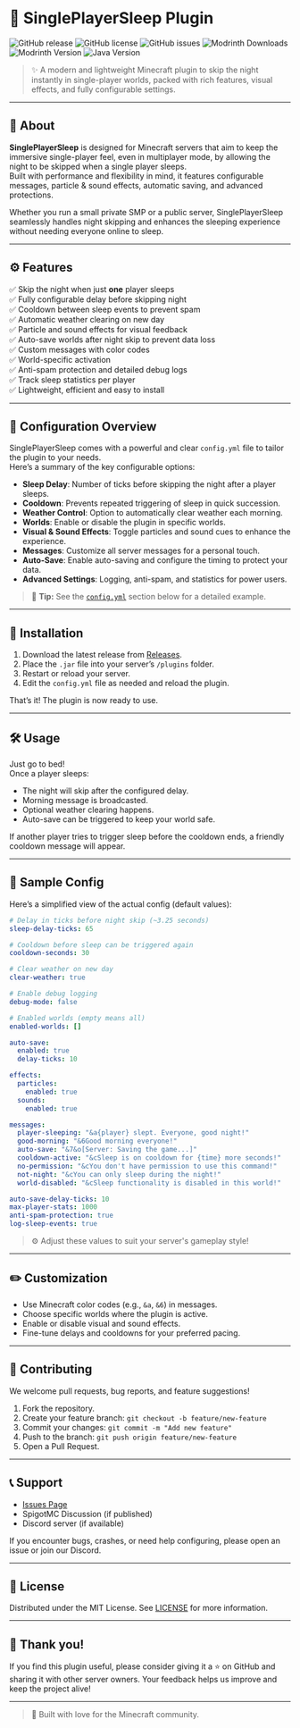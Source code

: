 # 🛌 SinglePlayerSleep Plugin

![GitHub release](https://img.shields.io/github/v/release/MRsuffixx/SinglePlayerSleep?style=for-the-badge)
![GitHub license](https://img.shields.io/github/license/MRsuffixx/SinglePlayerSleep?style=for-the-badge)
![GitHub issues](https://img.shields.io/github/issues/MRsuffixx/SinglePlayerSleep?style=for-the-badge)
![Modrinth Downloads](https://img.shields.io/modrinth/dt/piy7OZtR?color=brightgreen&label=Modrinth%20downloads&style=for-the-badge)
![Modrinth Version](https://img.shields.io/modrinth/v/piy7OZtR?style=for-the-badge)
![Java Version](https://img.shields.io/badge/Java-17%2B-blue?style=for-the-badge)

> ✨ A modern and lightweight Minecraft plugin to skip the night instantly in single-player worlds, packed with rich features, visual effects, and fully configurable settings.

---

## 📜 About

**SinglePlayerSleep** is designed for Minecraft servers that aim to keep the immersive single-player feel, even in multiplayer mode, by allowing the night to be skipped when a single player sleeps.  
Built with performance and flexibility in mind, it features configurable messages, particle & sound effects, automatic saving, and advanced protections.

Whether you run a small private SMP or a public server, SinglePlayerSleep seamlessly handles night skipping and enhances the sleeping experience without needing everyone online to sleep.

---

## ⚙️ Features

✅ Skip the night when just **one** player sleeps  
✅ Fully configurable delay before skipping night  
✅ Cooldown between sleep events to prevent spam  
✅ Automatic weather clearing on new day  
✅ Particle and sound effects for visual feedback  
✅ Auto-save worlds after night skip to prevent data loss  
✅ Custom messages with color codes  
✅ World-specific activation  
✅ Anti-spam protection and detailed debug logs  
✅ Track sleep statistics per player  
✅ Lightweight, efficient and easy to install

---

## 🧩 Configuration Overview

SinglePlayerSleep comes with a powerful and clear `config.yml` file to tailor the plugin to your needs.  
Here’s a summary of the key configurable options:

- **Sleep Delay**: Number of ticks before skipping the night after a player sleeps.  
- **Cooldown**: Prevents repeated triggering of sleep in quick succession.  
- **Weather Control**: Option to automatically clear weather each morning.  
- **Worlds**: Enable or disable the plugin in specific worlds.  
- **Visual & Sound Effects**: Toggle particles and sound cues to enhance the experience.  
- **Messages**: Customize all server messages for a personal touch.  
- **Auto-Save**: Enable auto-saving and configure the timing to protect your data.  
- **Advanced Settings**: Logging, anti-spam, and statistics for power users.

> 📌 **Tip:** See the [`config.yml`](#-sample-config) section below for a detailed example.

---

## 📂 Installation

1. Download the latest release from [Releases](https://github.com/MRsuffixx/SinglePlayerSleep/releases).
2. Place the `.jar` file into your server’s `/plugins` folder.
3. Restart or reload your server.
4. Edit the `config.yml` file as needed and reload the plugin.

That’s it! The plugin is now ready to use.

---

## 🛠️ Usage

Just go to bed!  
Once a player sleeps:
- The night will skip after the configured delay.
- Morning message is broadcasted.
- Optional weather clearing happens.
- Auto-save can be triggered to keep your world safe.

If another player tries to trigger sleep before the cooldown ends, a friendly cooldown message will appear.

---

## 🧰 Sample Config

Here’s a simplified view of the actual config (default values):

```yaml
# Delay in ticks before night skip (~3.25 seconds)
sleep-delay-ticks: 65

# Cooldown before sleep can be triggered again
cooldown-seconds: 30

# Clear weather on new day
clear-weather: true

# Enable debug logging
debug-mode: false

# Enabled worlds (empty means all)
enabled-worlds: []

auto-save:
  enabled: true
  delay-ticks: 10

effects:
  particles:
    enabled: true
  sounds:
    enabled: true

messages:
  player-sleeping: "&a{player} slept. Everyone, good night!"
  good-morning: "&6Good morning everyone!"
  auto-save: "&7&o[Server: Saving the game...]"
  cooldown-active: "&cSleep is on cooldown for {time} more seconds!"
  no-permission: "&cYou don't have permission to use this command!"
  not-night: "&cYou can only sleep during the night!"
  world-disabled: "&cSleep functionality is disabled in this world!"

auto-save-delay-ticks: 10
max-player-stats: 1000
anti-spam-protection: true
log-sleep-events: true
````

> ⚙️ Adjust these values to suit your server's gameplay style!

---

## ✏️ Customization

* Use Minecraft color codes (e.g., `&a`, `&6`) in messages.
* Choose specific worlds where the plugin is active.
* Enable or disable visual and sound effects.
* Fine-tune delays and cooldowns for your preferred pacing.

---

## 🤝 Contributing

We welcome pull requests, bug reports, and feature suggestions!

1. Fork the repository.
2. Create your feature branch: `git checkout -b feature/new-feature`
3. Commit your changes: `git commit -m "Add new feature"`
4. Push to the branch: `git push origin feature/new-feature`
5. Open a Pull Request.

---

## 📞 Support

* [Issues Page](https://github.com/MRsuffixx/SinglePlayerSleep/issues)
* SpigotMC Discussion (if published)
* Discord server (if available)

If you encounter bugs, crashes, or need help configuring, please open an issue or join our Discord.

---

## 📃 License

Distributed under the MIT License.
See [LICENSE](LICENSE) for more information.

---

## 🌟 Thank you!

If you find this plugin useful, please consider giving it a ⭐ on GitHub and sharing it with other server owners.
Your feedback helps us improve and keep the project alive!

---

> 🧡 Built with love for the Minecraft community.

```
